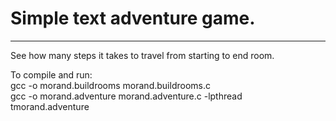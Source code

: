 # Simple text adventure game.  
***
See how many steps it takes to travel from starting to end room.

To compile and run:\
gcc -o morand.buildrooms morand.buildrooms.c\
gcc -o morand.adventure morand.adventure.c -lpthread\
tmorand.adventure
